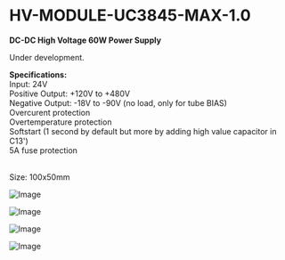 # HV-MODULE-UC3845-MAX-1.0

<b>DC-DC High Voltage 60W Power Supply</b>

Under development.

<b>Specifications:</b><br>
Input: 24V<br>
Positive Output: +120V to +480V<br>
Negative Output: -18V to -90V (no load, only for tube BIAS)<br>
Overcurent protection<br>
Overtemperature protection<br>
Softstart (1 second by default but more by adding high value capacitor in C13')<br>
5A fuse protection<br>
<br>

Size: 100x50mm

![Image](https://github.com/user-attachments/assets/6ea072d2-2ec6-49e2-809f-423321628f0e)

![Image](https://github.com/user-attachments/assets/c8f0f6be-0eb8-41b9-a0c1-b6cf0ae03e55)

![Image](https://github.com/user-attachments/assets/7f917e93-465c-41f2-8174-f1619458061d)

![Image](https://github.com/user-attachments/assets/3821eb8c-8d35-4c72-9db4-9cc6afed9e69)

